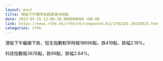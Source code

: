 ```yaml
---
layout: post
title: 恒指下午開市初段跌逾400點
date: 2023-05-25 13:06:30.000000000 +08:00
link: https://news.rthk.hk/rthk/ch/component/k2/1702101-20230525.htm
categories: rthk
---
```


港股下午繼續下跌，恒生指數較早時報18696點，跌419點，跌幅2.19%。

科技指數報3676點，跌99點，跌幅2.64%。
